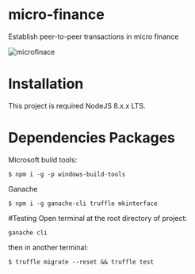 # micro-finance
Establish peer-to-peer transactions in micro finance

![microfinace](https://user-images.githubusercontent.com/36324165/41702103-10984a0e-7559-11e8-9b3f-42878786f116.png)

# Installation
This project is required NodeJS 8.x.x LTS.

# Dependencies Packages
Microsoft build tools:
```
$ npm i -g -p windows-build-tools
```

Ganache
```
$ npm i -g ganache-cli truffle mkinterface
```

#Testing
Open terminal at the root directory of project:
```
ganache cli
```

then in another terminal:
```
$ truffle migrate --reset && truffle test
```
